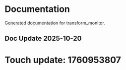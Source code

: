 # Documentation

Generated documentation for transform_monitor.

## Doc Update 2025-10-20

# Touch update: 1760953807
